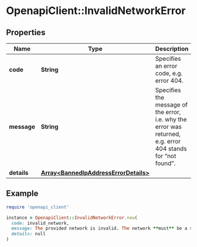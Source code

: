 # OpenapiClient::InvalidNetworkError

## Properties

| Name | Type | Description | Notes |
| ---- | ---- | ----------- | ----- |
| **code** | **String** | Specifies an error code, e.g. error 404. |  |
| **message** | **String** | Specifies the message of the error, i.e. why the error was returned, e.g. error 404 stands for “not found”. |  |
| **details** | [**Array&lt;BannedIpAddressErrorDetails&gt;**](BannedIpAddressErrorDetails.md) |  | [optional] |

## Example

```ruby
require 'openapi_client'

instance = OpenapiClient::InvalidNetworkError.new(
  code: invalid_network,
  message: The provided network is invalid. The network **must** be a supported one. For the full list of supported networks please see our Documentation.,
  details: null
)
```

